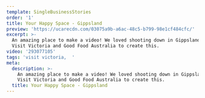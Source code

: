 ```yaml
---
template: SingleBusinessStories
order: '1'
title: Your Happy Space - Gippsland
preview: 'https://ucarecdn.com/03075a9b-a6ac-48c5-b799-98e1cf484cfc/'
excerpt: >-
  An amazing place to make a video! We loved shooting down in Gippsland for
  Visit Victoria and Good Food Australia to create this.
video: '293077105'
tags: 'visit victoria,  '
meta:
  description: >-
    An amazing place to make a video! We loved shooting down in Gippsland for
    Visit Victoria and Good Food Australia to create this.
  title: Your Happy Space - Gippsland
---
```

